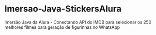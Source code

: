# Imersao-Java-StickersAlura
Imersão Java da Alura - Conectando API do IMDB para selecionar os 250 melhores filmes para geração de figurinhas no WhatsApp
